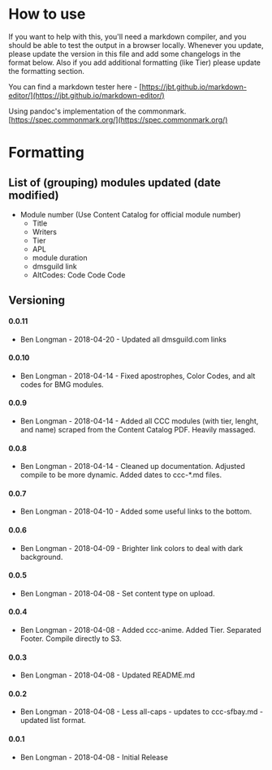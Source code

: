 # How to use

If you want to help with this, you'll need a markdown compiler, and you should be able to test the output in a browser locally.  Whenever you update, please update the version in this file and add some changelogs in the format below.  Also if you add additional formatting (like Tier) please update the formatting section.  

You can find a markdown tester here - [https://jbt.github.io/markdown-editor/](https://jbt.github.io/markdown-editor/)  

Using pandoc's implementation of the commonmark. [https://spec.commonmark.org/](https://spec.commonmark.org/)

# Formatting

## List of (grouping) modules updated (date modified)
* Module number (Use Content Catalog for official module number)
  * Title
  * Writers
  * Tier
  * APL
  * module duration
  * dmsguild link
  * AltCodes: Code Code Code
   

## Versioning

#### 0.0.11
- Ben Longman - 2018-04-20 - Updated all dmsguild.com links

#### 0.0.10
- Ben Longman - 2018-04-14 - Fixed apostrophes, Color Codes, and alt codes for BMG modules.

#### 0.0.9
- Ben Longman - 2018-04-14 - Added all CCC modules (with tier, lenght, and name) scraped from the Content Catalog PDF.  Heavily massaged.

#### 0.0.8
- Ben Longman - 2018-04-14 - Cleaned up documentation.  Adjusted compile to be more dynamic.  Added dates to ccc-*.md files.

#### 0.0.7
- Ben Longman - 2018-04-10 - Added some useful links to the bottom.

#### 0.0.6
- Ben Longman - 2018-04-09 - Brighter link colors to deal with dark background.

#### 0.0.5
- Ben Longman - 2018-04-08 - Set content type on upload.

#### 0.0.4
- Ben Longman - 2018-04-08 - Added ccc-anime.  Added Tier.  Separated Footer.  Compile directly to S3.

#### 0.0.3
- Ben Longman - 2018-04-08 - Updated README.md

#### 0.0.2
- Ben Longman - 2018-04-08 - Less all-caps - updates to ccc-sfbay.md - updated list format.

#### 0.0.1
- Ben Longman - 2018-04-08 - Initial Release
